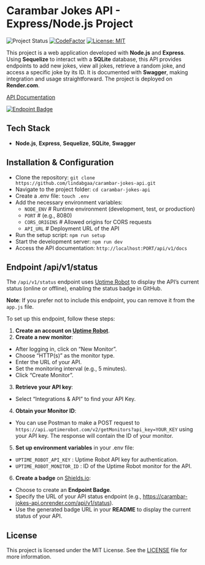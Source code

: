 # Carambar Jokes API - Express/Node.js Project

![Project Status](https://img.shields.io/badge/Project%20Status-Finished-green?style=flat-square)
[![CodeFactor](https://www.codefactor.io/repository/github/lindabgaa/carambar-jokes-api/badge?style=flat-square)](https://www.codefactor.io/repository/github/lindabgaa/carambar-jokes-api)
[![License: MIT](https://img.shields.io/badge/License-MIT-blue?style=flat-square)](LICENSE)

This project is a web application developed with **Node.js** and **Express**. Using **Sequelize** to interact with a **SQLite** database, this API provides endpoints to add new jokes, view all jokes, retrieve a random joke, and access a specific joke by its ID. It is documented with **Swagger**, making integration and usage straightforward. The project is deployed on **Render.com**.

[API Documentation](https://carambar-jokes-api.onrender.com/api/v1/docs)

[![Endpoint Badge](https://img.shields.io/endpoint?url=https%3A%2F%2Fcarambar-jokes-api.onrender.com%2Fapi%2Fv1%2Fstatus&style=flat-square)](https://stats.uptimerobot.com/Upe7finkYZ/797919584)

## Tech Stack

- **Node.js**, **Express**, **Sequelize**, **SQLite**, **Swagger**

## Installation & Configuration

- Clone the repository: `git clone https://github.com/lindabgaa/carambar-jokes-api.git`
- Navigate to the project folder: `cd carambar-jokes-api`
- Create a .env file: `touch .env`
- Add the necessary environment variables:
  - `NODE_ENV` # Runtime environment (development, test, or production)
  - `PORT` # (e.g., 8080)
  - `CORS_ORIGINS` # Allowed origins for CORS requests
  - `API_URL` # Deployment URL of the API
- Run the setup script: `npm run setup`
- Start the development server: `npm run dev`
- Access the API documentation: `http://localhost:PORT/api/v1/docs`

## Endpoint /api/v1/status

The `/api/v1/status` endpoint uses [Uptime Robot](https://uptimerobot.com/) to display the API’s current status (online or offline), enabling the status badge in GitHub.

**Note**: If you prefer not to include this endpoint, you can remove it from the `app.js` file.

To set up this endpoint, follow these steps:

1. **Create an account on [Uptime Robot](https://uptimerobot.com/)**.
2. **Create a new monitor**:

- After logging in, click on “New Monitor”.
- Choose “HTTP(s)” as the monitor type.
- Enter the URL of your API.
- Set the monitoring interval (e.g., 5 minutes).
- Click “Create Monitor”.

3. **Retrieve your API key**:

- Select “Integrations & API” to find your API Key.

4. **Obtain your Monitor ID**:

- You can use Postman to make a POST request to `https://api.uptimerobot.com/v2/getMonitors?api_key=YOUR_KEY` using your API key. The response will contain the ID of your monitor.

5. **Set up environment variables** in your .env file:

- `UPTIME_ROBOT_API_KEY` : Uptime Robot API key for authentication.
- `UPTIME_ROBOT_MONITOR_ID` : ID of the Uptime Robot monitor for the API.

6. **Create a badge** on [Shields.io](https://shields.io/):

- Choose to create an **Endpoint Badge**.
- Specify the URL of your API status endpoint (e.g., https://carambar-jokes-api.onrender.com/api/v1/status).
- Use the generated badge URL in your **README** to display the current status of your API.

## License

This project is licensed under the MIT License. See the [LICENSE](LICENSE) file for more information.
